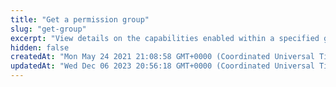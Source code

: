 ```yaml
---
title: "Get a permission group"
slug: "get-group"
excerpt: "View details on the capabilities enabled within a specified group, for example: activate a version or fetch an EdgeWorker ID."
hidden: false
createdAt: "Mon May 24 2021 21:08:58 GMT+0000 (Coordinated Universal Time)"
updatedAt: "Wed Dec 06 2023 20:56:18 GMT+0000 (Coordinated Universal Time)"
---
```

